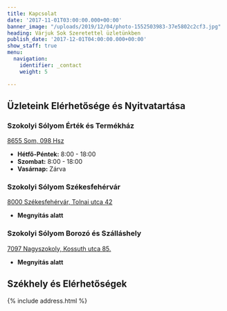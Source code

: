 ```yaml
---
title: Kapcsolat
date: '2017-11-01T03:00:00.000+00:00'
banner_image: "/uploads/2019/12/04/photo-1552503983-37e5802c2cf3.jpg"
heading: Várjuk Sok Szeretettel üzletünkben
publish_date: '2017-12-01T04:00:00.000+00:00'
show_staff: true
menu:
  navigation:
    identifier: _contact
    weight: 5

---
```

## Üzleteink Elérhetősége és Nyitvatartása

### Szokolyi Sólyom Érték és Termékház

[8655 Som, 098 Hsz](https://www.google.hu/maps/place/65/@46.7888047,18.1474713,19z)

* **Hétfő-Péntek:** 8:00 - 18:00
* **Szombat:** 8:00 - 18:00
* **Vasárnap:** Zárva

### Szokolyi Sólyom Székesfehérvár

[8000 Székesfehérvár, Tolnai utca 42](https://www.google.hu/maps/place/Sz%C3%A9kesfeh%C3%A9rv%C3%A1r,+Tolnai+u.+42,+8000/@47.1872487,18.4040531,17z/data=!3m1!4b1!4m5!3m4!1s0x4769f7a95632d491:0x9bbbf470ac59684e!8m2!3d47.1872487!4d18.4062418)

* **Megnyitás alatt**

### Szokolyi Sólyom Borozó és Szálláshely

[7097 Nagyszokoly, Kossuth utca 85.](https://www.google.hu/maps/place/Nagyszokoly,+Kossuth+Lajos+u.+85,+7097/@46.7220153,18.206038,17z/data=!3m1!4b1!4m5!3m4!1s0x4769d108449c515d:0xeeeb7fca1c87a27!8m2!3d46.7220153!4d18.2082267)

* **Megnyitás alatt**

## Székhely és Elérhetőségek

{% include address.html %}